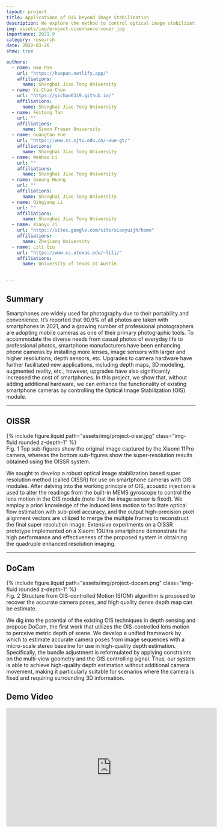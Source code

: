 ```yaml
---
layout: project
title: Applications of OIS beyond Image Stabilization
description: We explore the method to control optical image stabilization (OIS) module of phone camera without additional hardware and develop applications including depth maps and super-resolution images.
img: assets/img/project-oisenhance-cover.jpg
importance: 2021.9
category: research
date: 2022-03-26
show: true

authors:
  - name: Hao Pan
    url: "https://haopan.netlify.app/"
    affiliations:
      name: Shanghai Jiao Tong University
  - name: Yi-Chao Chen
    url: "https://yichao0319.github.io/"
    affiliations:
      name: Shanghai Jiao Tong University
  - name: Feitong Tan
    url: ""
    affiliations:
      name: Simon Fraser University
  - name: Guangtao Xue
    url: "https://www.cs.sjtu.edu.cn/~xue-gt/"
    affiliations:
      name: Shanghai Jiao Tong University
  - name: Wenhao Li
    url: ""
    affiliations:
      name: Shanghai Jiao Tong University
  - name: Gaoang Huang
    url: ""
    affiliations:
      name: Shanghai Jiao Tong University
  - name: Qingyang Li
    url: ""
    affiliations:
      name: Shanghai Jiao Tong University
  - name: Xiaoyu Ji
    url: "https://sites.google.com/site/xiaoyuijh/home"
    affiliations: 
      name: Zhejiang University
  - name: Lili Qiu
    url: "https://www.cs.utexas.edu/~lili/"
    affiliations:
      name: University of Texas at Austin


---
```



## Summary

Smartphones are widely used for photography due to their portability and convenience. It’s reported that 90.9% of all photos are taken with smartphones in 2021, and a growing number of professional photographers are adopting mobile cameras as one of their primary photographic tools. To accommodate the diverse needs from casual photos of everyday life to professional photos, smartphone manufacturers have been enhancing phone cameras by installing more lenses, image sensors with larger and higher resolutions, depth sensors, etc. Upgrades to camera hardware have further facilitated new applications, including depth maps, 3D modeling, augmented reality, etc.; however, upgrades have also significantly increased the cost of smartphones. In this project, we show that, without adding additional hardware, we can enhance the functionality of existing smartphone cameras by controlling the Optical Image Stabilization (OIS) module.


***

## OISSR

<div class="row justify-content-sm-center">
    <div class="col-sm-8 mt-3 mt-md-0">
        {% include figure.liquid path="assets/img/project-oissr.jpg" class="img-fluid rounded z-depth-1" %}
    </div>
</div>
<div class="caption">
    Fig. 1 Top sub-figures show the original image captured by the Xiaomi 11Pro camera, whereas the bottom sub-figures show the super-resolution results obtained using the OISSR system.
</div>

We sought to develop a robust optical image stabilization based super resolution method (called OISSR) for use on smartphone cameras with OIS modules. After delving into the working principle of OIS, acoustic injection is used to alter the readings from the built-in MEMS gyroscope to control the lens motion in the OIS module (note that the image sensor is fixed). We employ a priori knowledge of the induced lens motion to facilitate optical flow estimation with sub-pixel accuracy, and the output high-precision pixel alignment vectors are utilized to merge the multiple frames to reconstruct the final super resolution image. Extensive experiments on a OISSR prototype implemented on a Xiaomi 10Ultra smartphone demonstrate the high performance and effectiveness of the proposed system in obtaining the quadruple enhanced resolution imaging.



***

## DoCam

<div class="row justify-content-sm-center">
    <div class="col-sm-8 mt-3 mt-md-0">
        {% include figure.liquid path="assets/img/project-docam.png" class="img-fluid rounded z-depth-1" %}
    </div>
</div>
<div class="caption">
    Fig. 2 Structure from OIS-controlled Motion (SfOM) algorithm is proposed to recover the accurate camera poses, and high quality dense depth map can be estimate.
</div>

We dig into the potential of the existing OIS techniques in depth sensing and propose DoCam, the first work that utilizes the OIS-controlled lens motion to perceive metric depth of scene. We develop a unified framework by which to estimate accurate camera poses from image sequences with a micro-scale stereo baseline for use in high-quality depth estimation. Specifically, the bundle adjustment is reformulated by applying constraints on the multi-view geometry and the OIS controlling signal. Thus, our system is able to achieve high-quality depth estimation without additional camera movement, making it particularly suitable for scenarios where the camera is fixed and requiring surrounding 3D information.


## Demo Video

<div class="embed-responsive embed-responsive-16by9">
  <iframe class="embed-responsive-item" width="560" height="315"
    src="https://www.youtube.com/embed/IZ1_tr5mquQ" frameborder="0"
    allowfullscreen=""></iframe>
</div>


